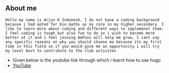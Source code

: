 ## About me
`Hello my name is Arjun K Indunesh. I do not have a coding background because i had opted for bio maths as my core in my higher secondary. I like to learn more about coding and different ways to implemenet them. I feel coding is tough but also fun to do so i wish to become more better at it and i feel joining AmFoss will help me grow. I cant say any specific reasons on why you should choose me because its my first time in this field so if you would give me an oppurtunity i will try my level best to contribute to the club activites`

- Given below is the youtube link through which i learnt how to use hugo
- [YouTube](https://www.youtube.com/watch?v=XP_ikf4Jh18)